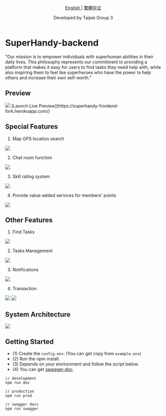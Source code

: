 <p align="center">
  <a href="./README.md"> English </a> | <a href="./README.zh-TW.md"> 繁體中文
  </a>
</p>
  
<p align="center">
  Developed by Taipei Group 3<br></a>
<br>

</p>

# SuperHandy-backend

"Our mission is to empower individuals with superhuman abilities in their daily lives. This philosophy represents our commitment to providing a platform that makes it easy for users to find tasks they need help with, while also inspiring them to feel like superheroes who have the power to help others and increase their own self-worth."

## Preview
<img src="./image/home.png">
[Launch Live Preview](https://superhandy-frontend-fork.herokuapp.com/)

## Special Features
1. Map GPS location search
<img src="./image/maps.png">

2. Chat room function
<img src="./image/chat.png">

3. Skill rating system
<img src="./image/rating.png">

4. Provide value-added services for members' points
<img src="./image/points.png">

## Other Features
1. Find Tasks
<img src="./image/find-tasks.png">

2. Tasks Management
<img src="./image/tasks-management.png">

3. Notifications
<img src="./image/notifications.png">

4. Transaction
<img src="./image/save-money.png">
<img src="./image/transaction.png">

## System Architecture
<img src="./image/system-structure.png">

## Getting Started

-   (1) Create the `config.env`. (You can get copy from `example.env`)
-   (2) Run the npm install.
-   (3) Depends on your environment and follow the script below.
-   (4) You can get [swagger-doc](http://localhost:3000/api-doc/).

```
// development
npm run dev

// production
npm run prod

// swagger docs
npm run swagger

```
